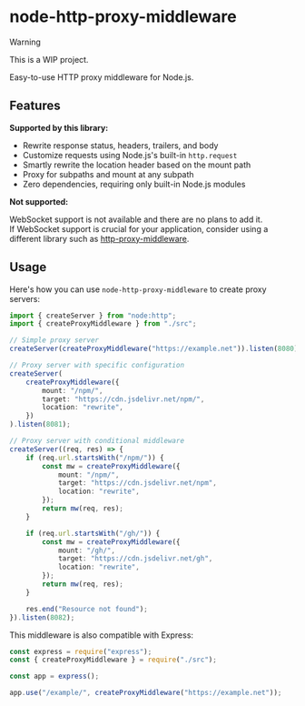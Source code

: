 # node-http-proxy-middleware

> [!WARNING]  
> This is a WIP project.

Easy-to-use HTTP proxy middleware for Node.js.

## Features

**Supported by this library:**

-   Rewrite response status, headers, trailers, and body
-   Customize requests using Node.js's built-in `http.request`
-   Smartly rewrite the location header based on the mount path
-   Proxy for subpaths and mount at any subpath
-   Zero dependencies, requiring only built-in Node.js modules

**Not supported:**

WebSocket support is not available and there are no plans to add it.  
If WebSocket support is crucial for your application, consider using a different library such as [http-proxy-middleware](https://github.com/chimurai/http-proxy-middleware).

## Usage

Here's how you can use `node-http-proxy-middleware` to create proxy servers:

```ts
import { createServer } from "node:http";
import { createProxyMiddleware } from "./src";

// Simple proxy server
createServer(createProxyMiddleware("https://example.net")).listen(8080);

// Proxy server with specific configuration
createServer(
    createProxyMiddleware({
        mount: "/npm/",
        target: "https://cdn.jsdelivr.net/npm/",
        location: "rewrite",
    })
).listen(8081);

// Proxy server with conditional middleware
createServer((req, res) => {
    if (req.url.startsWith("/npm/")) {
        const mw = createProxyMiddleware({
            mount: "/npm/",
            target: "https://cdn.jsdelivr.net/npm",
            location: "rewrite",
        });
        return mw(req, res);
    }

    if (req.url.startsWith("/gh/")) {
        const mw = createProxyMiddleware({
            mount: "/gh/",
            target: "https://cdn.jsdelivr.net/gh",
            location: "rewrite",
        });
        return mw(req, res);
    }

    res.end("Resource not found");
}).listen(8082);
```

This middleware is also compatible with Express:

```js
const express = require("express");
const { createProxyMiddleware } = require("./src");

const app = express();

app.use("/example/", createProxyMiddleware("https://example.net"));
```
